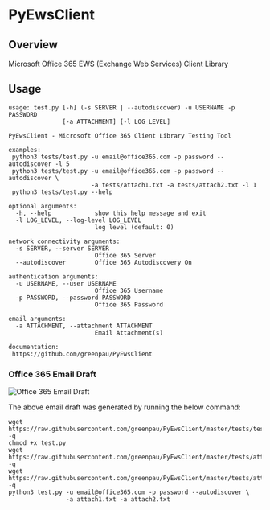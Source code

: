 PyEwsClient
===========

Overview
--------

Microsoft Office 365 EWS (Exchange Web Services) Client Library


Usage
-----

```
usage: test.py [-h] (-s SERVER | --autodiscover) -u USERNAME -p PASSWORD
               [-a ATTACHMENT] [-l LOG_LEVEL]

PyEwsClient - Microsoft Office 365 Client Library Testing Tool

examples:
 python3 tests/test.py -u email@office365.com -p password --autodiscover -l 5
 python3 tests/test.py -u email@office365.com -p password --autodiscover \ 
                       -a tests/attach1.txt -a tests/attach2.txt -l 1 
 python3 tests/test.py --help

optional arguments:
  -h, --help            show this help message and exit
  -l LOG_LEVEL, --log-level LOG_LEVEL
                        log level (default: 0)

network connectivity arguments:
  -s SERVER, --server SERVER
                        Office 365 Server
  --autodiscover        Office 365 Autodiscovery On

authentication arguments:
  -u USERNAME, --user USERNAME
                        Office 365 Username
  -p PASSWORD, --password PASSWORD
                        Office 365 Password

email arguments:
  -a ATTACHMENT, --attachment ATTACHMENT
                        Email Attachment(s)

documentation:
 https://github.com/greenpau/PyEwsClient
```

### Office 365 Email Draft

![Office 365 Email Draft](https://raw.githubusercontent.com/greenpau/PyEwsClient/master/images/pyewsclient.1.png)

The above email draft was generated by running the below command:

```
wget https://raw.githubusercontent.com/greenpau/PyEwsClient/master/tests/test.py -q
chmod +x test.py
wget https://raw.githubusercontent.com/greenpau/PyEwsClient/master/tests/attach1.txt -q
wget https://raw.githubusercontent.com/greenpau/PyEwsClient/master/tests/attach2.txt -q
python3 test.py -u email@office365.com -p password --autodiscover \ 
                -a attach1.txt -a attach2.txt
```
